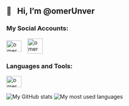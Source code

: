 ## 👋 &nbsp;&nbsp;Hi, I’m @omerUnver

<h3 align="left">My Social Accounts:</h3>
<a href="https://www.linkedin.com/in/muhammedunver/" target="blank"><img align="center" src="https://raw.githubusercontent.com/rahuldkjain/github-profile-readme-generator/master/src/images/icons/Social/linked-in-alt.svg" alt="omerUnver" height="30" width="40" /></a>&nbsp;&nbsp;&nbsp;
<a href="mailto:muhammedomerunver@gmail.com" target="blank"><img align="center" src="https://user-images.githubusercontent.com/103604558/230185745-3dfdddc1-1278-4cd1-9f6a-9a2696b1861b.svg" alt="omerUnver" height="40" width="40" /></a>
<h3 align="left">Languages and Tools:</h3>
<a href="https://developer.apple.com/swift/" target="blank"><img align="center" src="https://raw.githubusercontent.com/rahuldkjain/github-profile-readme-generator/master/src/images/icons/ProgrammingLanguages/swift.svg" alt="omerUnver" height="30" width="40" /></a>





<span><img src="https://github-readme-stats.vercel.app/api?username=omerUnver&theme=transparent&hide_border=true&hide=issues&show_icons=true&include_all_commits=true" alt="My GitHub stats" align="center"></span>
<span><img src="https://github-readme-stats.vercel.app/api/top-langs?username=omerUnver&theme=transparent&hide_border=true&hide=html&layout=compact&langs_count=6&card_width=275" alt="My most used languages" align="center"></span>
